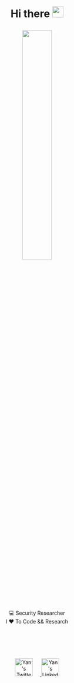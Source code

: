 <h1>
	<p align="center">Hi there <a href="#"><img style="margin-top:-13px;cursor:pointer; " width="30px" src="https://img.icons8.com/?size=256&id=1H52efUsDX7A&format=png"></a> </p>
</h1>


<p align="center">
	<a href="#">
	<img width="40%" src="https://github.com/user-attachments/assets/6b1111f6-35da-40b4-b38e-f19e4afc7906">
	</a>
</p>
<p align="center">
	<a>
	💻 Security Researcher
	</a>
	<br/>
	<a>
	I ❤ To Code && Research
	</a>
	<br/>
	
</p>
<h1>
	<br/>
</h1>

<p align="center">
  <a href="https://x.com/0x7F454C">
    <img alt="Yan's Twitter" src="https://img.icons8.com/plasticine/100/twitterx.png" width="48" style="margin-right: 20px;">
  </a><a href="https://linkedin.com/in/yanoc">
    <img alt="Yan's LinkedIn" src="https://img.icons8.com/plasticine/100/linkedin.png" width="48">
  </a>
</p>
